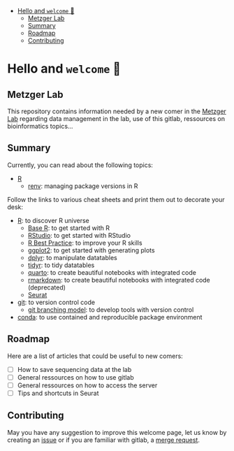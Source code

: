 - [Hello and `welcome` 👋](#hello-and-welcome-)
  - [Metzger Lab](#metzger-lab)
  - [Summary](#summary)
  - [Roadmap](#roadmap)
  - [Contributing](#contributing)


# Hello and `welcome` 👋

## Metzger Lab

This repository contains information needed by a new comer in the [Metzger Lab](https://www.igbmc.fr/equipes/roles-physiopathologiques-des-voies-de-signalisation-des-recepteurs-nucleaires) regarding data management in the lab, use of this gitlab, ressources on bioinformatics topics...

## Summary


Currently, you can read about the following topics:

- [R](R/)
  - [renv](R/renv.md): managing package versions in R 


Follow the links to various cheat sheets and print them out to decorate your desk:
- [R](https://rstudio.github.io/cheatsheets/): to discover R universe
  - [Base R](https://rstudio.github.io/cheatsheets/base-r.pdf): to get started with R
  - [RStudio](https://rstudio.github.io/cheatsheets/html/rstudio-ide.html): to get started with RStudio
  - [R Best Practice](https://rstudio.github.io/cheatsheets/R-best-practice.pdf): to improve your R skills 
  - [ggplot2](https://rstudio.github.io/cheatsheets/html/data-visualization.html): to get started with generating plots
  - [dplyr](https://rstudio.github.io/cheatsheets/html/data-transformation.html): to manipulate datatables
  - [tidyr](https://rstudio.github.io/cheatsheets/html/tidyr.html): to tidy datatables
  - [quarto](https://rstudio.github.io/cheatsheets/html/quarto.html): to create beautiful notebooks with integrated code
  - [rmarkdown](https://rstudio.github.io/cheatsheets/html/rmarkdown.html): to create beautiful notebooks with integrated code (deprecated)
  - [Seurat](https://satijalab.org/seurat/articles/seurat5_essential_commands.html)
- [git](https://about.gitlab.com/images/press/git-cheat-sheet.pdf): to version control code
  - [git branching model](https://nvie.com/posts/a-successful-git-branching-model/): to develop tools with version control
- [conda](https://docs.conda.io/projects/conda/en/latest/user-guide/cheatsheet.html): to use contained and reproducible package environment 


## Roadmap 

Here are a list of articles that could be useful to new comers:

- [ ] How to save sequencing data at the lab
- [ ] General ressources on how to use gitlab
- [ ] General ressources on how to access the server
- [ ] Tips and shortcuts in Seurat

## Contributing
May you have any suggestion to improve this welcome page, let us know by creating an [issue](https://git.unistra.fr/metzger-chambon/welcome/-/issues) or if you are familiar with gitlab, a [merge request](https://git.unistra.fr/metzger-chambon/welcome/-/merge_requests/new).


